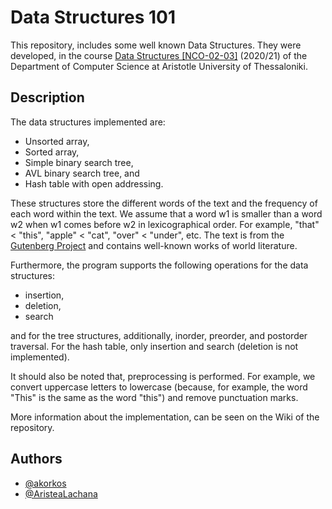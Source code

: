# Data Structures 101

This repository, includes some well known Data Structures. They were developed, in the course [Data Structures [NCO-02-03]](https://elearning.auth.gr/enrol/index.php?id=7947) (2020/21) of the Department of Computer Science at Aristotle University of Thessaloniki.

## Description

The data structures implemented are:

- Unsorted array,
- Sorted array,
- Simple binary search tree,
- AVL binary search tree, and
- Hash table with open addressing.

These structures store the different words of the text and the frequency of each word within the text. We assume that a word w1 is smaller than a word w2 when w1 comes before w2 in lexicographical order. For example, "that" < "this", "apple" < "cat", "over" < "under", etc. The text is from the [Gutenberg Project](https://www.gutenberg.org/) and contains well-known works of world literature.

Furthermore, the program supports the following operations for the data structures: 

- insertion, 
- deletion, 
- search

and for the tree structures, additionally, inorder, preorder, and postorder traversal. For the hash table, only insertion and search (deletion is not implemented). 

It should also be noted that, preprocessing is performed. For example, we  convert uppercase letters to lowercase (because, for example, the word "This" is the same as the word "this") and remove punctuation marks.

More information about the implementation, can be seen on the Wiki of the repository.

## Authors

- [@akorkos](https://www.github.com/akorkos)
- [@AristeaLachana](https://github.com/AristeaLachana)

